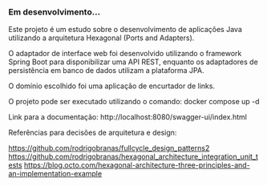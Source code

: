### Em desenvolvimento...

<p>Este projeto é um estudo sobre o desenvolvimento de aplicações Java utilizando a arquitetura Hexagonal (Ports and Adapters).</p>
<p>O adaptador de interface web foi desenvolvido utilizando o framework Spring Boot para disponibilizar uma API REST, enquanto os adaptadores de persistência em banco de dados utilizam a plataforma JPA.</p>

<p>O domínio escolhido foi uma aplicação de encurtador de links.</p>

<p>O projeto pode ser executado utilizando o comando: docker compose up -d<p>

<p>Link para a documentação: http://localhost:8080/swagger-ui/index.html</p>

<p>Referências para decisões de arquitetura e design:</p>

https://github.com/rodrigobranas/fullcycle_design_patterns2
https://github.com/rodrigobranas/hexagonal_architecture_integration_unit_tests
https://blog.octo.com/hexagonal-architecture-three-principles-and-an-implementation-example